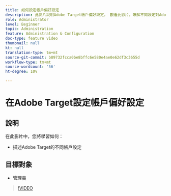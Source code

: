 ```yaml
---
title: 如何設定帳戶偏好設定
description: 此影片說明Adobe Target帳戶偏好設定。 觀看此影片，瞭解不同設定對Adobe Target的影響。
role: Administrator
level: Beginner
topic: Administration
feature: Administration & Configuration
doc-type: feature video
thumbnail: null
kt: null
translation-type: tm+mt
source-git-commit: b89732fcca0be8bffc6e580e4ae0e62df3c3655d
workflow-type: tm+mt
source-wordcount: '56'
ht-degree: 10%

---
```



# 在Adobe Target設定帳戶偏好設定

## 說明

在此影片中，您將學習如何：

* 描述Adobe Target的不同帳戶設定

## 目標對象

* 管理員

>[!VIDEO](https://video.tv.adobe.com/v/17379/?quality=12)